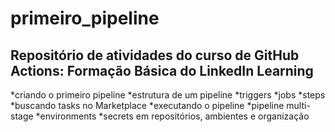 # primeiro_pipeline

## Repositório de atividades do curso de GitHub Actions: Formação Básica do LinkedIn Learning 

*criando o primeiro pipeline
*estrutura de um pipeline
*triggers
*jobs
*steps
*buscando tasks no Marketplace
*executando o pipeline
*pipeline multi-stage
*environments
*secrets em repositórios, ambientes e organização
